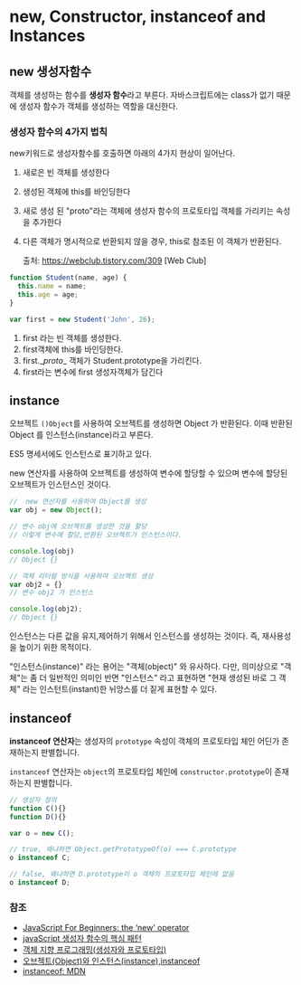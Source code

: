 # new, Constructor, instanceof and Instances



## new 생성자함수

객체를 생성하는 함수를 **생성자 함수**라고 부른다. 자바스크립트에는 class가 없기 때문에 생성자 함수가 객체를 생성하는 역할을 대신한다.



### 생성자 함수의 4가지 법칙

 new키워드로 생성자함수를 호출하면 아래의 4가지 현상이 일어난다.

1. 새로은 빈 객체를 생성한다

2. 생성된 객체에 this를 바인딩한다

3. 새로 생성 된 "proto"라는 객체에 생성자 함수의 프로토타입 객체를 가리키는 속성을 추가한다

4. 다른 객체가 명시적으로 반환되지 않을 경우, this로 참조된 이 객체가 반환된다.

   출처: <https://webclub.tistory.com/309> [Web Club]



```js
function Student(name, age) {
  this.name = name;
  this.age = age;
}

var first = new Student('John', 26);
```

1. first 라는 빈 객체를 생성한다.
2. first객체에 this를 바인딩한다.
3. first.\__proto__ 객체가 Student.prototype을 가리킨다.
4. first라는 변수에 first 생성자객체가 담긴다



## instance

오브젝트 `()Object`를 사용하여 오브젝트를 생성하면 Object 가 반환된다. 이때 반환된 Object 를 인스턴스(instance)라고 부른다.

ES5 명세서에도 인스턴스로 표기하고 있다.

new 연산자를 사용하여 오브젝트를 생성하여 변수에 할당할 수 있으며 변수에 할당된 오브젝트가 인스턴스인 것이다.

```js
//  new 연산자를 사용하여 Object를 생성
var obj = new Object();

// 변수 obj에 오브젝트를 생성한 것을 할당
// 이렇게 변수에 할당,반환된 오브젝트가 인스턴스이다.

console.log(obj)
// Object {}

// 객체 리터럴 방식을 사용하여 오브젝트 생성
var obj2 = {}
// 변수 obj2 가 인스턴스

console.log(obj2);
// Object {}
```

인스턴스는 다른 값을 유지,제어하기 위해서 인스턴스를 생성하는 것이다. 즉, 재사용성을 높이기 위한 목적이다.

"인스턴스(instance)" 라는 용어는 "객체(object)" 와 유사하다. 다만, 의미상으로 "객체"는 좀 더 일반적인 의미인 반면 "인스턴스" 라고 표현하면 "현재 생성된 바로 그 객체" 라는 인스턴트(instant)한 뉘앙스를 더 짙게 표현할 수 있다.



## instanceof

**instanceof 연산자**는 생성자의 `prototype` 속성이 객체의 프로토타입 체인 어딘가 존재하는지 판별합니다.

`instanceof` 연산자는 `object`의 프로토타입 체인에 `constructor.prototype`이 존재하는지 판별합니다.

```js
// 생성자 정의
function C(){}
function D(){}

var o = new C();

// true, 왜냐하면 Object.getPrototypeOf(o) === C.prototype
o instanceof C;

// false, 왜냐하면 D.prototype이 o 객체의 프로토타입 체인에 없음
o instanceof D;
```





### 참조

- [JavaScript For Beginners: the ‘new’ operator](https://codeburst.io/javascript-for-beginners-the-new-operator-cee35beb669e)
- [javaScript 생성자 함수의 핵심 패턴]( <https://webclub.tistory.com/309>)
- [객체 지향 프로그래밍(생성자와 프로토타입)](<https://www.zerocho.com/category/JavaScript/post/573c2acf91575c17008ad2fc>)
- [오브젝트(Object)와 인스턴스(instance),instanceof](https://webclub.tistory.com/37)
- [instanceof: MDN](<https://developer.mozilla.org/ko/docs/Web/JavaScript/Reference/Operators/instanceof>)
